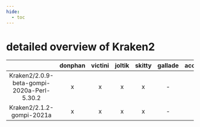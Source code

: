```yaml
---
hide:
  - toc
---
```


detailed overview of Kraken2
============================

| |donphan|victini|joltik|skitty|gallade|accelgor|swalot|doduo|
| :---: | :---: | :---: | :---: | :---: | :---: | :---: | :---: | :---: |
|Kraken2/2.0.9-beta-gompi-2020a-Perl-5.30.2|x|x|x|x|-|-|x|x|
|Kraken2/2.1.2-gompi-2021a|x|x|x|x|-|-|x|x|
